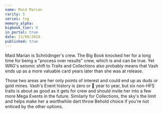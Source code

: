 ```yaml
---
name: Maid Marian
rarity: 5
series: tng
memory_alpha:
bigbook_tier: 9
in_portal: true
date: 13/09/2018
published: true
---
```


Maid Marian is Schrödinger's crew. The Big Book knocked her for a long time for being a "process over results" crew, which is and can be true. Yet WRG's seismic shift to Traits and Collections also probably means that Vash ends up as a more valuable card years later than she was at release. 

Those two areas are her only points of interest and could end up as duds or gold mines. Vash's Event history is zero or 💯 year to year, but six non-HFS traits is about as good as it gets for crew and should invite her into a few more Mega Events in the future. Similarly for Collections, the sky's the limit and helps make her a worthwhile dart throw Behold choice if you're not enticed by the other options.
